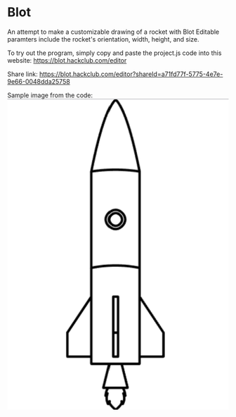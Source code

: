 # Blot
An attempt to make a customizable drawing of a rocket with Blot
Editable paramters include the rocket's orientation, width, height, and size.

To try out the program, simply copy and paste the project.js code into this website: https://blot.hackclub.com/editor

Share link: https://blot.hackclub.com/editor?shareId=a71fd77f-5775-4e7e-9e66-0048dda25758 

Sample image from the code:  
![Example drawing from the program](https://github.com/usedgenes/rocket-blot/blob/main/rocket.png)

